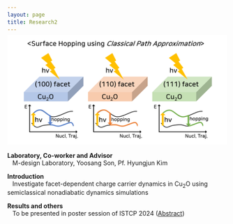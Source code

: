```yaml
---
layout: page
title: Research2
---
```


<p align="center" style="max-width:100%; height:auto; margin-top:-10px;">
    <img src="/images/R2_full.png" style="max-width:100%; height:auto;" />
</p>

<p style="clear:left;">
  <strong>Laboratory, Co-worker and Advisor</strong><br>
  &nbsp;&nbsp;&nbsp;M-design Laboratory, Yoosang Son, Pf. Hyungjun Kim<br>
  
  <strong>Introduction</strong><br>
  &nbsp;&nbsp;&nbsp;Investigate facet-dependent charge carrier dynamics in Cu<sub>2</sub>O using semiclassical nonadiabatic dynamics simulations

  <strong>Results and others</strong><br>
  &nbsp;&nbsp;&nbsp;To be presented in poster session of ISTCP 2024 (<a href="/files/Minjae_Kwen_Abstract_ISTCP.pdf">Abstract</a>)
  <br>
</p>
